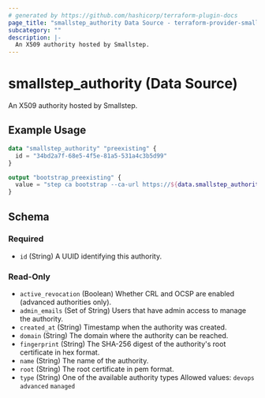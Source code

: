 ```yaml
---
# generated by https://github.com/hashicorp/terraform-plugin-docs
page_title: "smallstep_authority Data Source - terraform-provider-smallstep"
subcategory: ""
description: |-
  An X509 authority hosted by Smallstep.
---
```


# smallstep_authority (Data Source)

An X509 authority hosted by Smallstep.

## Example Usage

```terraform
data "smallstep_authority" "preexisting" {
  id = "34bd2a7f-68e5-4f5e-81a5-531a4c3b5d99"
}

output "bootstrap_preexisting" {
  value = "step ca bootstrap --ca-url https://${data.smallstep_authority.preexisting.domain} --fingerprint ${data.smallstep_authority.preexisting.fingerprint} --context preexisting"
}
```

<!-- schema generated by tfplugindocs -->
## Schema

### Required

- `id` (String) A UUID identifying this authority.

### Read-Only

- `active_revocation` (Boolean) Whether CRL and OCSP are enabled (advanced authorities only).
- `admin_emails` (Set of String) Users that have admin access to manage the authority.
- `created_at` (String) Timestamp when the authority was created.
- `domain` (String) The domain where the authority can be reached.
- `fingerprint` (String) The SHA-256 digest of the authority's root certificate in hex format.
- `name` (String) The name of the authority.
- `root` (String) The root certificate in pem format.
- `type` (String) One of the available authority types
 Allowed values: `devops` `advanced` `managed`


